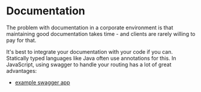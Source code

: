# Documentation

The problem with documentation in a corporate environment is that maintaining good documentation takes time - and clients 
are rarely willing to pay for that.

It's best to integrate your documentation with your code if you can.  Statically typed languages like Java often use 
annotations for this.  In JavaScript, using swagger to handle your routing has a lot of great advantages:

+ [example swagger app](http://swagger-ui.sr.rgare.net/?url=https%3A%2F%2Fzerg.sr.rgare.net%2Fapi%2Fswagger.json)

